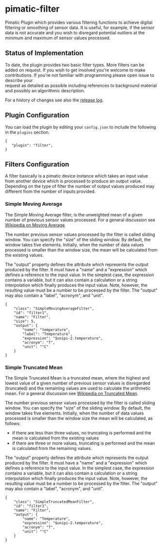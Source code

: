 # pimatic-filter

Pimatic Plugin which provides various filtering functions to achieve digital filtering or smoothing of sensor data.
It is useful, for example, if the sensor data is not accurate and you wish to disregard potential outliers at
the minimum and maximum of sensor values processed.

## Status of Implementation

To date, the plugin provides two basic filter types. More filters can be added on request. If you wish to get involved
you're welcome to make contributions. If you're not familiar with programming please open issue to describe your  
request as detailed as possible including references to background material and possibly an algorithmic description.

For a history of changes see also the [release log](https://github.com/mwittig/pimatic-filter/releases).

## Plugin Configuration

You can load the plugin by editing your `config.json` to include the following in the `plugins` section.

    {
       "plugin": "filter",
    }

## Filters Configuration

A filter basically is a pimatic device instance which takes an input value from another device which is processed to
produce an output value. Depending on the type of filter the number of output values produced may different from the
number of inputs provided.

### Simple Moving Average

The Simple Moving Average filter, is the unweighted mean of a given number of previous sensor values processed. For a
general discussion see [Wikipedia on Moving Average](https://en.wikipedia.org/wiki/Moving_average).

The number previous sensor values processed by the filter is called sliding window. You can specify the "size" of
the sliding window. By default, the window takes five elements. Initially, when the number of data values processed is
smaller than the window size, the mean will be calculated from the existing values.

The "output" property defines the attribute which represents the output produced by the filter. It must have a "name"
and a "expression" which defines a reference to the input value. In the simplest case, the expression contains a
variable, but it can also contain a calculation or a string interpolation which finally produces the input value.
Note, however, the resulting value must be a number to be processed by the filter. The "output" may also contain a 
"label", "acronym", and "unit".

    {
        "class": "SimpleMovingAverageFilter",
        "id": "filter1",
        "name": "Filter",
        "size": 5,
        "output": {
            "name": "temperature",
            "label": "Temperature",
            "expression": "$unipi-2.temperature",
            "acronym": "T",
            "unit": "°C"
        }
    }

### Simple Truncated Mean

The Simple Truncated Mean is a truncated mean, where the highest and lowest value of a given number of previous
sensor values is disregarded (truncated) and the remaining values are used to calculate the arithmetic mean. For a
general discussion see [Wikipedia on Truncated Mean](https://en.wikipedia.org/wiki/Truncated_mean).

The number previous sensor values processed by the filter is called sliding window. You can specify the "size" of
the sliding window. By default, the window takes five elements. Initially, when the number of data values processed is
smaller than the window size the mean will be calculated, as follows:
 * if there are less than three values,  no truncating is performed and the mean is calculated from the existing values
 * if there are three or more values, truncating is performed and the mean is calculated from the remaining values.

The "output" property defines the attribute which represents the output produced by the filter. It must have a "name"
and a "expression" which defines a reference to the input value. In the simplest case, the expression contains a
variable, but it can also contain a calculation or a string interpolation which finally produces the input value.
Note, however, the resulting value must be a number to be processed by the filter. The "output" may also contain a
"label", "acronym", and "unit".

    {
        "class": "SimpleTruncatedMeanFilter",
        "id": "filter1",
        "name": "Filter",
        "output": {
            "name": "Temperature",
            "expression": "$unipi-2.temperature",
            "acronym": "T",
            "unit": "°C"
        }
    }
